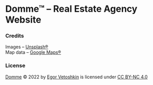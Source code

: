 # Domme™ – Real Estate Agency Website

### Credits
Images – [Unsplash®](https://unsplash.com/)\
Map data – [Google Maps®](https://www.google.com/maps)

### License
[Domme](https://egorvts.github.io/Domme/) © 2022 by [Egor Vetoshkin](http://egors-portfolio.tilda.ws) is licensed under [CC BY-NC 4.0](https://creativecommons.org/licenses/by-nc/4.0/)
